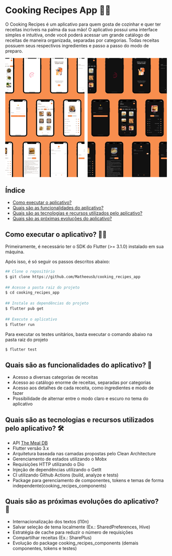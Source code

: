# Cooking Recipes App 🧑‍🍳

O Cooking Recipes é um aplicativo para quem gosta de cozinhar e quer ter receitas incríveis na palma da sua mão! O aplicativo possui uma interface simples e intuitiva, onde você poderá acessar um grande catálogo de receitas de maneira organizada, separadas por categorias. Todas receitas possuem seus respectivos ingredientes e passo a passo do modo de preparo. 

<div class="images">
    <img src="./docs/cooking_recipes_app_readme_light.png"/>
    <img src="./docs/cooking_recipes_app_readme_dark.png"/>
</div>

<style>
.images img {
	width: 50%;
    margin-right: 10px;
}
.images img:last-child {
    margin-right: 0;
}
.images {
    display: flex;
    width: 100%;
}
</style>

## Índice

* [Como executar o aplicativo?](#como-executar-o-aplicativo?)
* [Quais são as funcionalidades do aplicativo?](#quais-são-as-funcionalidades-do-aplicativo?)
* [Quais são as tecnologias e recursos utilizados pelo aplicativo?](#quais-são-as-tecnologias-e-recursos-utilizados-pelo-aplicativo?)
* [Quais são as próximas evoluções do aplicativo? ](#quais-são-as-próximas-evoluções-do-aplicativo?)


## Como executar o aplicativo? 🧑‍💻

Primeiramente, é necessário ter o SDK do Flutter (>= 3.1.0) instalado em sua máquina.

Após isso, é só seguir os passos descritos abaixo: 

```bash
## Clone o repositório
$ git clone https://github.com/Matheeusb/cooking_recipes_app

## Acesse a pasta raiz do projeto
$ cd cooking_recipes_app

## Instale as dependências do projeto
$ flutter pub get

## Execute o aplicativo
$ flutter run
```

Para executar os testes unitários, basta executar o comando abaixo na pasta raiz do projeto

```bash
$ flutter test
```

## Quais são as funcionalidades do aplicativo? 📱

- Acesso a diversas categorias de receitas
- Acesso ao catálogo enorme de receitas, separadas por categorias
- Acesso aos detalhes de cada receita, como ingredientes e modo de fazer
- Possibilidade de alternar entre o modo claro e escuro no tema do aplicativo 

## Quais são as tecnologias e recursos utilizados pelo aplicativo? 🛠️

- API [The Meal DB](https://www.themealdb.com/)
- Flutter versão 3.x
- Arquitetura baseada nas camadas propostas pelo Clean Architecture
- Gerenciamento de estados utilizando o Mobx
- Requisições HTTP utilizando o Dio
- Injeção de dependências utilizando o GetIt
- CI utilizando Github Actions (build, analyze e tests)
- Package para gerenciamento de componentes, tokens e temas de forma independente(cooking_recipes_components)

## Quais são as próximas evoluções do aplicativo? 🚀

- Internacionalização dos textos (l10n)
- Salvar seleção de tema localmente (Ex.: SharedPreferences, Hive)
- Estratégia de cache para reduzir o número de requisições
- Compartilhar receitas (Ex.: SharePlus)
- Evolução do package cooking_recipes_components (demais componentes, tokens e testes)